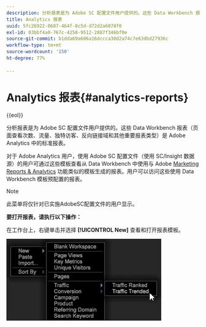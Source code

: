 ```yaml
---
description: 分析报表是为 Adobe SC 配置文件用户提供的。这些 Data Workbench 报表（页面查看次数、流量、独特访客、反向链接域和其他重要报表类型）是 Adobe Analytics 中的标准报表。
title: Analytics 报表
uuid: 5fc26922-0687-464f-8c5d-d72d2a6078f0
exl-id: 03bbf4a0-767c-4258-9512-2887f346bf0e
source-git-commit: b1dda69a606a16dccca30d2a74c7e63dbd27936c
workflow-type: tm+mt
source-wordcount: '150'
ht-degree: 77%

---
```


# Analytics 报表{#analytics-reports}

{{eol}}

分析报表是为 Adobe SC 配置文件用户提供的。这些 Data Workbench 报表（页面查看次数、流量、独特访客、反向链接域和其他重要报表类型）是 Adobe Analytics 中的标准报表。

对于 Adobe Analytics 用户，使用 Adobe SC 配置文件（使用 SC/Insight 数据源）的用户可通过这些模板查看从 Data Workbench 中使用与 Adobe [Marketing Reports &amp; Analytics](https://www.adobe.com/solutions/digital-analytics/marketing-reports-analytics.html?promoid=KAUCM) 功能类似的模板生成的报表。用户可以访问这些使用 Data Workbench 模板预配置的报表。

>[!NOTE]
>
>此菜单将仅针对已实施AdobeSC配置文件的用户显示。

**要打开报表，请执行以下操作：**

在工作台上，右键单击并选择 **[!UICONTROL New]** 查看和打开报表模板。

![](assets/template_reports.png)


